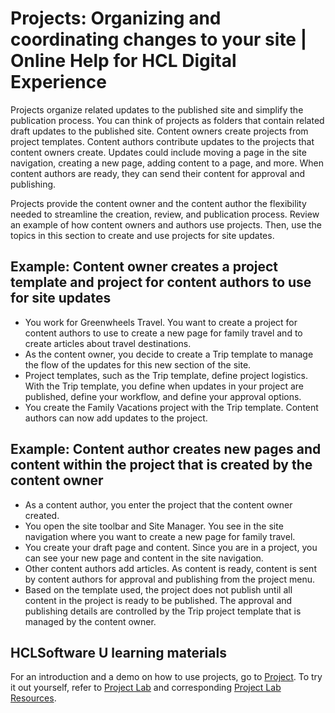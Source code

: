# Projects: Organizing and coordinating changes to your site \| Online Help for HCL Digital Experience

Projects organize related updates to the published site and simplify the publication process. You can think of projects as folders that contain related draft updates to the published site. Content owners create projects from project templates. Content authors contribute updates to the projects that content owners create. Updates could include moving a page in the site navigation, creating a new page, adding content to a page, and more. When content authors are ready, they can send their content for approval and publishing.

Projects provide the content owner and the content author the flexibility needed to streamline the creation, review, and publication process. Review an example of how content owners and authors use projects. Then, use the topics in this section to create and use projects for site updates.

## Example: Content owner creates a project template and project for content authors to use for site updates

-   You work for Greenwheels Travel. You want to create a project for content authors to use to create a new page for family travel and to create articles about travel destinations.
-   As the content owner, you decide to create a Trip template to manage the flow of the updates for this new section of the site.
-   Project templates, such as the Trip template, define project logistics. With the Trip template, you define when updates in your project are published, define your workflow, and define your approval options.
-   You create the Family Vacations project with the Trip template. Content authors can now add updates to the project.

## Example: Content author creates new pages and content within the project that is created by the content owner

-   As a content author, you enter the project that the content owner created.
-   You open the site toolbar and Site Manager. You see in the site navigation where you want to create a new page for family travel.
-   You create your draft page and content. Since you are in a project, you can see your new page and content in the site navigation.
-   Other content authors add articles. As content is ready, content is sent by content authors for approval and publishing from the project menu.
-   Based on the template used, the project does not publish until all content in the project is ready to be published. The approval and publishing details are controlled by the Trip project template that is managed by the content owner.

## HCLSoftware U learning materials

For an introduction and a demo on how to use projects, go to [Project](https://hclsoftwareu.hcltechsw.com/component/axs/?view=sso_config&id=3&forward=https%3A%2F%2Fhclsoftwareu.hcltechsw.com%2Fcourses%2Flesson%2F%3Fid%3D2791). To try it out yourself, refer to [Project Lab](https://hclsoftwareu.hcltechsw.com/images/Lc4sMQCcN5uxXmL13gSlsxClNTU3Mjc3NTc4MTc2/DS_Academy/DX/Business_User/HDX-BU-200_Project_Lab.pdf) and corresponding [Project Lab Resources](https://hclsoftwareu.hcltechsw.com/images/Lc4sMQCcN5uxXmL13gSlsxClNTU3Mjc3NTc4MTc2/DS_Academy/DX/Business_User/HDX-BU-200_Project_Lab_Resources.zip).

<!--
???+ info "Related information"
    - [Authoring](../panel_help/welcome_authoring.md)-->
